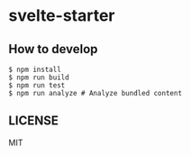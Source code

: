# svelte-starter

## How to develop

```
$ npm install
$ npm run build
$ npm run test
$ npm run analyze # Analyze bundled content
```

## LICENSE

MIT
